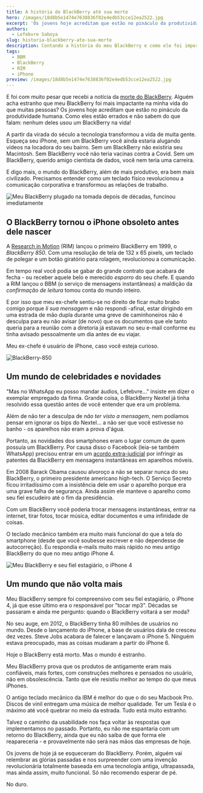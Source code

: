 ```yaml
---
title: A história do BlackBerry até sua morte
hero: /images/18d8b5e1474e7638836f02e4edb53cce12ea2522.jpg
excerpt: 'Os jovens hoje acreditam que estão no pináculo da produtividade humana, mas nenhum deles usou um BlackBerry na vida!'
authors:
  - Lefebvre Saboya
slug: historia-blackberry-ate-sua-morte
description: Contando a história do meu BlackBerry e como ele foi importante para mim e para o resto do mundo.
tags:
  - BBM
  - BlackBerry
  - RIM
  - iPhone
preview: /images/18d8b5e1474e7638836f02e4edb53cce12ea2522.jpg
---
```


E foi com muito pesar que recebi a notícia da [morte do BlackBerry](https://www.wired.com/story/the-end-BlackBerry-phones-here/). Alguém acha estranho que meu BlackBerry foi mais impactante na minha vida do que muitas pessoas? Os jovens hoje acreditam que estão no pináculo da produtividade humana. Como eles estão errados e não sabem do que falam: nenhum deles usou um BlackBerry na vida!

A partir da virada do século a tecnologia transformou a vida de muita gente. Esqueça seu iPhone, sem um BlackBerry você ainda estaria alugando vídeos na locadora do seu bairro. Sem um BlackBerry não existiria seu Macintosh. Sem BlackBerry você não teria vacinas contra a Covid. Sem um BlackBerry, querido amigo cientista de dados, você nem teria uma carreira.

E digo mais, o mundo do BlackBerry, além de mais produtivo, era bem mais civilizado. Precisamos entender como um teclado físico revolucionou a comunicação corporativa e transformou as relações de trabalho.

![Meu BlackBerry plugado na tomada depois de décadas, funcinou imediatamente](/images/8570ef2604f0992522b89fd8f0148202f4837f15.jpg)

## O BlackBerry tornou o iPhone obsoleto antes dele nascer

A [Research in Motion](https://en.wikipedia.org/wiki/Research_in_Motion) (RIM) lançou o primeiro BlackBerry em 1999, o *BlackBerry 850*. Com uma resolução de tela de 132 x 65 pixels, um teclado de polegar e um botão giratório para rolagem, revolucionou a comunicação. 

Em tempo real você podia se gabar do grande contrato que acabara de fecha - ou receber aquele belo e merecido *esporro* do seu chefe. E quando a RIM lançou o BBM (o serviço de mensagens instantâneas) a maldição da *confirmação de leitura* tomou conta do  mundo inteiro.

E por isso que meu ex-chefe sentiu-se no direito de ficar muito brabo comigo porque *li sua mensagem* e não respondi -afinal, estar dirigindo em uma estrada de mão dupla durante uma greve de caminhoneiros não é desculpa para eu não avisar (de novo) que os documentos que ele tanto queria para a reunião com a diretoria já estavam no seu e-mail conforme eu tinha avisado pessoalmente um dia antes de eu viajar.

Meu ex-chefe é usuário de iPhone, caso você esteja curioso.

![BlackBerry-850](/images/2706e4881c655057bda56d135945883f0a542849.webp)

## Um mundo de celebridades e novidades

"Mas no WhatsApp eu posso mandar áudios, Lefebvre..." insiste em dizer o exemplar empregado da firma. Grande coisa, o BlackBerry Nextel já tinha resolvido essa questão antes de você entender que era um problema. 

Além de não ter a desculpa de *não ter visto a mensagem*, nem podíamos pensar em ignorar os bips do Nextel... a não ser que você estivesse no banho - os aparelhos não eram a prova d'água.

Portanto, as novidades dos smartphones eram o lugar comum de quem possuía um BlackBerry. Por causa disso o Facebook (leia-se também WhatsApp) precisou entrar em um [acordo extra-judicial](https://www.thestreet.com/investing/BlackBerry-settles-patent-lawsuit-filed-against-facebook) por infringir as patentes da BlackBerry em mensagens instantâneas em aparelhos móveis. 

Em 2008 Barack Obama causou alvoroço a não se separar nunca do seu BlackBerry, o primeiro presidente americano high-tech. O Serviço Secreto ficou irritadíssimo com a insistência dele em usar o aparelho porque era uma grave falha de segurança. Ainda assim ele manteve o aparelho como seu fiel escudeiro até o fim da presidência. 

Com um BlackBerry você poderia trocar mensagens instantâneas, entrar na internet, tirar fotos, tocar música, editar documentos e uma infinidade de coisas.

O teclado mecânico também era muito mais funcional do que a tela do smartphone (desde que você soubesse escrever e não dependesse de autocorreção). Eu respondia e-mails muito mais rápido no meu antigo BlackBerry do que no meu antigo iPhone 4. 

![Meu BlackBerry e seu fiel estagiário, o iPhone 4](/images/18d8b5e1474e7638836f02e4edb53cce12ea2522.jpg)

## Um mundo que não volta mais

Meu BlackBerry sempre foi compreensivo com seu fiel estagiário, o iPhone 4, já que esse último era o responsável por "tocar mp3". Décadas se passaram e ainda me pergunto: quando o BlackBerry voltará a ser moda?

No seu auge, em 2012, o BlackBerry tinha 80 milhões de usuários no mundo. Desde o lançamento do iPhone, a base de usuários dala de cresceu dez vezes. Steve Jobs acabara de falecer e lançavam o iPhone 5. Ninguém estava preocupado, mas as coisas mudaram a partir do iPhone 6. 

Hoje o BlackBerry está morto. Mas o mundo é estranho.

Meu BlackBerry prova que os produtos de antigamente eram mais confiáveis, mais fortes, com construções melhores e pensados no usuário, não em obsolescência. Tanto que ele resistiu melhor ao tempo do que meus iPhones.

O antigo teclado mecânico da IBM é melhor do que o do seu Macbook Pro. Discos de vinil entregam uma música de melhor qualidade. Ter um Tesla é o máximo até você quebrar no meio da estrada. Tudo está muito estranho.

Talvez o caminho da usabilidade nos faça voltar às respostas que implementamos no passado. Portanto, eu não me espantaria com um retorno do BlackBerry, ainda que eu não saiba de que forma ele reapareceria - e provavelmente não será nas mãos das empresas de hoje.

Os jovens de hoje já se esqueceram do BlackBerry. Porém, alguém vai relembrar as glórias passadas e nos surpreender com uma invenção revolucionária totalmente baseada em uma tecnologia antiga, ultrapassada, mas ainda assim, muito funcional. Só não recomendo esperar de pé.

No duro.
